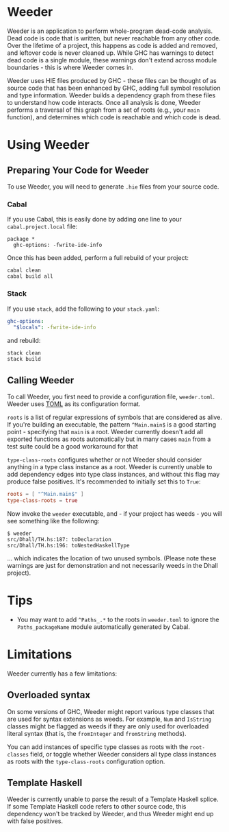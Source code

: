 # Weeder

Weeder is an application to perform whole-program dead-code analysis. Dead code
is code that is written, but never reachable from any other code. Over the
lifetime of a project, this happens as code is added and removed, and leftover
code is never cleaned up. While GHC has warnings to detect dead code is a single
module, these warnings don't extend across module boundaries - this is where
Weeder comes in.

Weeder uses HIE files produced by GHC - these files can be thought of as source
code that has been enhanced by GHC, adding full symbol resolution and type
information. Weeder builds a dependency graph from these files to understand how
code interacts. Once all analysis is done, Weeder performs a traversal of this
graph from a set of roots (e.g., your `main` function), and determines which
code is reachable and which code is dead.

# Using Weeder

## Preparing Your Code for Weeder

To use Weeder, you will need to generate `.hie` files from your source code.

### Cabal

If you use Cabal, this is easily done by adding one line to your
`cabal.project.local` file:

``` cabal
package *
  ghc-options: -fwrite-ide-info
```

Once this has been added, perform a full rebuild of your project:

``` shell
cabal clean
cabal build all
```

### Stack

If you use `stack`, add the following to your `stack.yaml`:

``` yaml
ghc-options:
  "$locals": -fwrite-ide-info
```

and rebuild:

``` shell
stack clean
stack build
```

## Calling Weeder

To call Weeder, you first need to provide a configuration file, `weeder.toml`. Weeder uses
[TOML](https://toml.io/en/) as its configuration format.

`roots` is a list of regular expressions of symbols that are considered as
alive. If you're building an executable, the pattern `^Main.main$` is a
good starting point - specifying that `main` is a root. Weeder currently doesn't
add all exported functions as roots automatically but in many cases `main` from a
test suite could be a good workaround for that

`type-class-roots` configures whether or not Weeder should consider anything in
a type class instance as a root. Weeder is currently unable to add dependency
edges into type class instances, and without this flag may produce false
positives. It's recommended to initially set this to `True`:

``` toml
roots = [ "^Main.main$" ]
type-class-roots = true
```

Now invoke the `weeder` executable, and - if your project has weeds - you will
see something like the following:

``` shell
$ weeder
src/Dhall/TH.hs:187: toDeclaration
src/Dhall/TH.hs:196: toNestedHaskellType
```

… which indicates the location of two unused symbols.
(Please note these warnings are just for demonstration and not necessarily weeds
in the Dhall project).

# Tips

- You may want to add `^Paths_.*` to the roots in `weeder.toml` to ignore the
  `Paths_packageName` module automatically generated by Cabal.

# Limitations

Weeder currently has a few limitations:

## Overloaded syntax

On some versions of GHC, Weeder might report various type classes that are used
for syntax extensions as weeds. For example, `Num` and `IsString` classes might be
flagged as weeds if they are only used for overloaded literal syntax (that is,
the `fromInteger` and `fromString` methods).

You can add instances of specific type classes as roots with the `root-classes` field, or toggle whether Weeder considers all type class instances as roots with the `type-class-roots` configuration option.

## Template Haskell

Weeder is currently unable to parse the result of a Template Haskell splice. If
some Template Haskell code refers to other source code, this dependency won't be
tracked by Weeder, and thus Weeder might end up with false positives.
